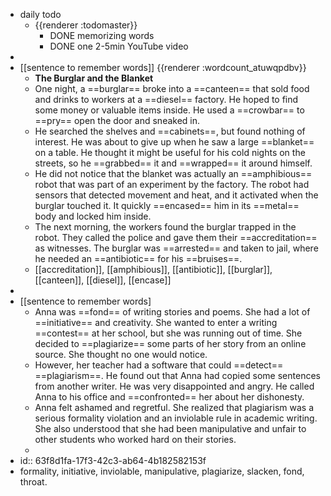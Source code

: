 - daily todo
	- {{renderer :todomaster}}
		- DONE memorizing words
		- DONE one 2-5min YouTube video
-
- [[sentence to remember words]] {{renderer :wordcount_atuwqpdbv}}
	- **The Burglar and the Blanket**
	- One night, a ==burglar== broke into a ==canteen== that sold food and drinks to workers at a ==diesel== factory. He hoped to find some money or valuable items inside. He used a ==crowbar== to ==pry== open the door and sneaked in.
	- He searched the shelves and ==cabinets==, but found nothing of interest. He was about to give up when he saw a large ==blanket== on a table. He thought it might be useful for his cold nights on the streets, so he ==grabbed== it and ==wrapped== it around himself.
	- He did not notice that the blanket was actually an ==amphibious== robot that was part of an experiment by the factory. The robot had sensors that detected movement and heat, and it activated when the burglar touched it. It quickly ==encased== him in its ==metal== body and locked him inside.
	- The next morning, the workers found the burglar trapped in the robot. They called the police and gave them their ==accreditation== as witnesses. The burglar was ==arrested== and taken to jail, where he needed an ==antibiotic== for his ==bruises==.
	- [[accreditation]], [[amphibious]], [[antibiotic]], [[burglar]], [[canteen]], [[diesel]], [[encase]]
-
- [[sentence to remember words]
	- Anna was ==fond== of writing stories and poems. She had a lot of ==initiative== and creativity. She wanted to enter a writing ==contest== at her school, but she was running out of time. She decided to ==plagiarize== some parts of her story from an online source. She thought no one would notice.
	- However, her teacher had a software that could ==detect== ==plagiarism==. He found out that Anna had copied some sentences from another writer. He was very disappointed and angry. He called Anna to his office and ==confronted== her about her dishonesty.
	- Anna felt ashamed and regretful. She realized that plagiarism was a serious formality violation and an inviolable rule in academic writing. She also understood that she had been manipulative and unfair to other students who worked hard on their stories.
	-
- id:: 63f8d1fa-17f3-42c3-ab64-4b182582153f
- formality, initiative, inviolable, manipulative, plagiarize, slacken, fond, throat.